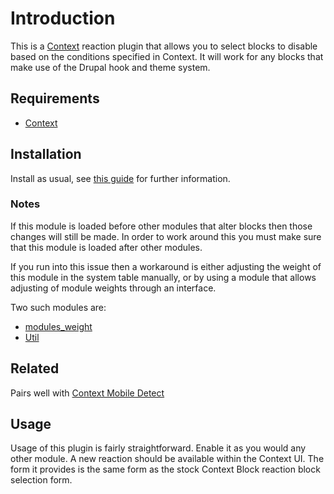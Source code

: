# Introduction

This is a [Context][1] reaction plugin that allows you to select blocks to disable based on the conditions specified in Context. It will work for any blocks that make use of the Drupal hook and theme system.

## Requirements

 * [Context][1]

## Installation

Install as usual, see [this guide][2] for further information.

### Notes

If this module is loaded before other modules that alter blocks then those
changes will still be made. In order to work around this you must make sure that
this module is loaded after other modules.

If you run into this issue then a workaround is either adjusting the weight of
this module in the system table manually, or by using a module that allows
adjusting of module weights through an interface.

Two such modules are:

 * [modules_weight][4]
 * [Util][5]

## Related

Pairs well with [Context Mobile Detect][3]

## Usage

Usage of this plugin is fairly straightforward. Enable it as you would any other module. A new reaction should be available within the Context UI. The form it provides is the same form as the stock Context Block reaction block selection form.

  [1]: http://drupal.org/project/context
  [2]: http://drupal.org/documentation/install/modules-themes/modules-7
  [3]: http://drupal.org/project/context_mobile_detect
  [4]: https://www.drupal.org/project/modules_weight
  [5]: https://www.drupal.org/project/util
